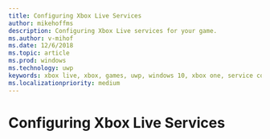 ```yaml
---
title: Configuring Xbox Live Services
author: mikehoffms
description: Configuring Xbox Live services for your game.
ms.author: v-mihof
ms.date: 12/6/2018
ms.topic: article
ms.prod: windows
ms.technology: uwp
keywords: xbox live, xbox, games, uwp, windows 10, xbox one, service configuration
ms.localizationpriority: medium
---
```

# Configuring Xbox Live Services

